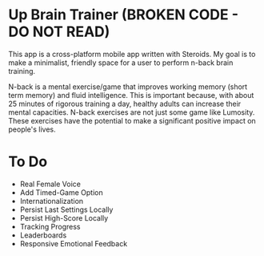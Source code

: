 Up Brain Trainer (BROKEN CODE - DO NOT READ)
===============

This app is a cross-platform mobile app written with Steroids.  My goal is to make a minimalist, friendly space for a user to perform n-back brain training.

N-back is a mental exercise/game that improves working memory (short term memory) and fluid intelligence.  This is important because, with about 25 minutes of rigorous training a day, healthy adults can increase their mental capacities.  N-back exercises are not just some game like Lumosity.  These exercises have the potential to make a significant positive impact on people's lives.

To Do
=====
 - Real Female Voice
 - Add Timed-Game Option
 - Internationalization
 - Persist Last Settings Locally
 - Persist High-Score Locally
 - Tracking Progress
 - Leaderboards
 - Responsive Emotional Feedback
